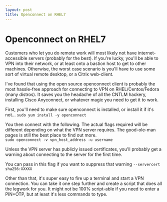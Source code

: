 ```yaml
---
layout: post
title: Openconnect on RHEL7
---
```


# Openconnect on RHEL7

Customers who let you do remote work will most likely not have internet-accessible servers (probably for the best).  If you're lucky, you'll be able to VPN into their network, or at least onto a bastion host to get to other machines.  Otherwise, the worst case scenario is you'll have to use some sort of virtual remote desktop, or a Citrix web-client.

I've found that using the open source openconnect client is probably the most hassle-free approach for connecting to VPN on RHEL/Centos/Fedora (many distros).  It saves you the headache of all the CNTLM hackery, installing Cisco Anyconnect, or whatever magic you need to get it to work.


First, you'll need to make sure openconnect is installed, or install it if it's not...
`sudo yum install -y openconnect`

You then connect with the following.  The actual flags required will be different depending on what the VPN server requires.  The good-ole-man pages is still the best place to find out more.  
`sudo openconnect -v vpn_host_address -u username`

Unless the VPN server has publicly issued certificates, you'll probably get a warning about connecting to the server for the first time.  

You can pass in this flag if you want to suppress that warning `--servercert sha256:XXXXX`

Other than that, it's super easy to fire up a terminal and start a VPN connection.  You can take it one step further and create a script that does all the legwork for you.  It might not be 100% script-able if you need to enter a PIN+OTP, but at least it's less commands to type.
